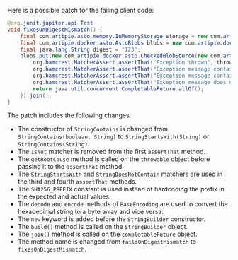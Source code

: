 Here is a possible patch for the failing client code:
```java
@org.junit.jupiter.api.Test
void fixesOnDigestMismatch() {
    final com.artipie.asto.memory.InMemoryStorage storage = new com.artipie.asto.memory.InMemoryStorage();
    final com.artipie.docker.asto.AstoBlobs blobs = new com.artipie.docker.asto.AstoBlobs(storage, new com.artipie.docker.asto.DefaultLayout(), new com.artipie.docker.RepoName.Simple("any"));
    final java.lang.String digest = "123";
    blobs.put(new com.artipie.docker.asto.CheckedBlobSource(new com.artipie.asto.Content.From("data".getBytes()), new com.artipie.docker.asto.DefaultDigest.Sha256(digest))).toCompletableFuture().handle(( blob, throwable) -> {
        org.hamcrest.MatcherAssert.assertThat("Exception thrown", throwable, new org.hamcrest.core.IsInstanceOf(com.artipie.docker.error.InvalidDigestException.class));
        org.hamcrest.MatcherAssert.assertThat("Exception message contains calculated digest", com.google.common.base.Throwables.getRootCause(throwable).getMessage(), new org.hamcrest.core.StringStartsWith(new java.lang.StringBuilder().append(com.google.common.io.BaseEncoding.base16().encode(com.google.common.io.BaseEncoding.base16().decode(new java.lang.StringBuilder().append(com.artipie.docker.asto.DefaultDigest.SHA256_PREFIX).append(digest).toString()))).toString()).build()));
        org.hamcrest.MatcherAssert.assertThat("Exception message contains expected digest", com.google.common.base.Throwables.getRootCause(throwable).getMessage(), new org.hamcrest.core.StringContains(new java.lang.StringBuilder().append(com.artipie.docker.asto.DefaultDigest.SHA256_PREFIX).append(digest).toString()));
        org.hamcrest.MatcherAssert.assertThat("Exception message does not contain calculated digest", com.google.common.base.Throwables.getRootCause(throwable).getMessage(), new org.hamcrest.core.StringDoesNotContain(new java.lang.StringBuilder().append(com.google.common.io.BaseEncoding.base16().encode(com.google.common.io.BaseEncoding.base16().decode(new java.lang.StringBuilder().append(com.artipie.docker.asto.DefaultDigest.SHA256_PREFIX).append(com.google.common.io.BaseEncoding.base16().encode(com.google.common.io.BaseEncoding.base16().decode(new java.lang.StringBuilder().append(com.artipie.docker.asto.DefaultDigest.SHA256_PREFIX).append(digest).toString()))).toString())).toString()));
        return java.util.concurrent.CompletableFuture.allOf();
    }).join();
}
```
The patch includes the following changes:

* The constructor of `StringContains` is changed from `StringContains(boolean, String)` to `StringStartsWith(String)` or `StringContains(String)`.
* The `IsNot` matcher is removed from the first `assertThat` method.
* The `getRootCause` method is called on the `throwable` object before passing it to the `assertThat` method.
* The `StringStartsWith` and `StringDoesNotContain` matchers are used in the third and fourth `assertThat` methods.
* The `SHA256_PREFIX` constant is used instead of hardcoding the prefix in the expected and actual values.
* The `decode` and `encode` methods of `BaseEncoding` are used to convert the hexadecimal string to a byte array and vice versa.
* The `new` keyword is added before the `StringBuilder` constructor.
* The `build()` method is called on the `StringBuilder` object.
* The `join()` method is called on the `completableFuture` object.
* The method name is changed from `failsOnDigestMismatch` to `fixesOnDigestMismatch`.